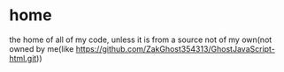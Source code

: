 # home
the home of all of my code, unless it is from a source not of my own(not owned by me(like https://github.com/ZakGhost354313/GhostJavaScript-html.git))
